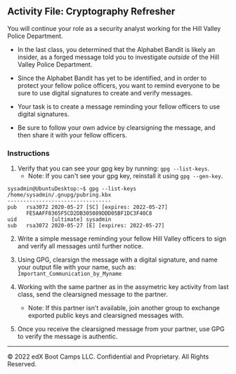 ## Activity File: Cryptography Refresher

You will continue your role as a security analyst working for the Hill Valley Police Department. 

- In the last class, you determined that the Alphabet Bandit is likely an insider, as a forged message told you to investigate *outside* of the Hill Valley Police Department.

- Since the Alphabet Bandit has yet to be identified, and in order to protect your fellow police officers, you want to remind everyone to be sure to use digital signatures to create and verify messages.

- Your task is to create a message reminding your fellow officers to use digital signatures. 

- Be sure to follow your own advice by clearsigning the message, and then share it with your fellow officers.
 


### Instructions

1. Verify that you can see your gpg key by running: `gpg --list-keys`. 
   - Note: If you can't see your gpg key, reinstall it using `gpg --gen-key`. 

```
sysadmin@UbuntuDesktop:~$ gpg --list-keys
/home/sysadmin/.gnupg/pubring.kbx
---------------------------------
pub   rsa3072 2020-05-27 [SC] [expires: 2022-05-27]
      FE5AAFF8365F5CD2DB305089DDD05BF1DC3F40C8
uid           [ultimate] sysadmin
sub   rsa3072 2020-05-27 [E] [expires: 2022-05-27]
```

2. Write a simple message reminding your fellow Hill Valley officers to sign and verify all messages until further notice.

3. Using GPG, clearsign the message with a digital signature, and name your output file with your name, such as: `Important_Communication_by_Myname` 


4. Working with the same partner as in the assymetric key activity from last class, send the clearsigned message to the partner.

    - Note: If this partner isn't available, join another group to exchange exported public keys and clearsigned messages with.

5. Once you receive the clearsigned message from your partner, use GPG to verify the message is authentic. 

---
 © 2022 edX Boot Camps LLC. Confidential and Proprietary. All Rights Reserved.
